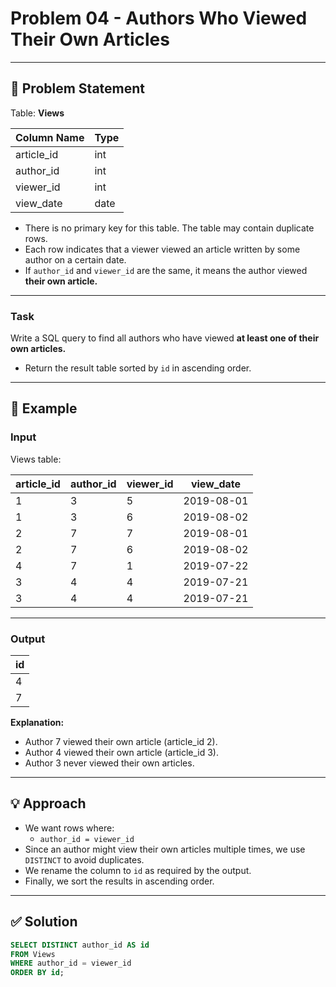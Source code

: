 # Problem 04 - Authors Who Viewed Their Own Articles

---

## 📄 Problem Statement

Table: **Views**

| Column Name | Type    |
|-------------|---------|
| article_id  | int     |
| author_id   | int     |
| viewer_id   | int     |
| view_date   | date    |

- There is no primary key for this table. The table may contain duplicate rows.
- Each row indicates that a viewer viewed an article written by some author on a certain date.
- If `author_id` and `viewer_id` are the same, it means the author viewed **their own article.**

---

### Task

Write a SQL query to find all authors who have viewed **at least one of their own articles.**

- Return the result table sorted by `id` in ascending order.

---

## 🧪 Example

### Input

Views table:

| article_id | author_id | viewer_id | view_date  |
|------------|-----------|-----------|------------|
| 1          | 3         | 5         | 2019-08-01 |
| 1          | 3         | 6         | 2019-08-02 |
| 2          | 7         | 7         | 2019-08-01 |
| 2          | 7         | 6         | 2019-08-02 |
| 4          | 7         | 1         | 2019-07-22 |
| 3          | 4         | 4         | 2019-07-21 |
| 3          | 4         | 4         | 2019-07-21 |

---

### Output

| id  |
|-----|
| 4   |
| 7   |

**Explanation:**  
- Author 7 viewed their own article (article_id 2).
- Author 4 viewed their own article (article_id 3).
- Author 3 never viewed their own articles.

---

## 💡 Approach

- We want rows where:
  - `author_id = viewer_id`
- Since an author might view their own articles multiple times, we use `DISTINCT` to avoid duplicates.
- We rename the column to `id` as required by the output.
- Finally, we sort the results in ascending order.

---

## ✅ Solution

```sql
SELECT DISTINCT author_id AS id
FROM Views
WHERE author_id = viewer_id
ORDER BY id;

